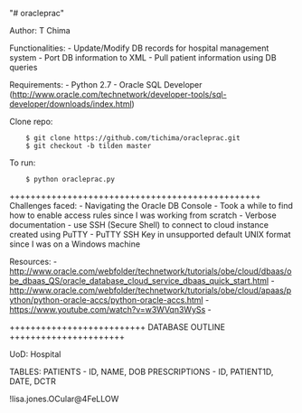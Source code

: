 "# oracleprac" 

Author: T Chima

Functionalities:
	- Update/Modify DB records for hospital management system
	- Port DB information to XML
	- Pull patient information using DB queries
	
Requirements:
	- Python 2.7
	- Oracle SQL Developer (http://www.oracle.com/technetwork/developer-tools/sql-developer/downloads/index.html)

Clone repo:	
		
		$ git clone https://github.com/tichima/oracleprac.git
		$ git checkout -b tilden master
				
To run:
		
		$ python oracleprac.py
	
++++++++++++++++++++++++++++++++++++++++++++++++
Challenges faced:
	- Navigating the Oracle DB Console
	- Took a while to find how to enable access rules since I was working from scratch
	- Verbose documentation
	- use SSH (Secure Shell) to connect to cloud instance created using PuTTY
	- PuTTY SSH Key in unsupported default UNIX format since I was on a Windows machine
		
Resources:
	- http://www.oracle.com/webfolder/technetwork/tutorials/obe/cloud/dbaas/obe_dbaas_QS/oracle_database_cloud_service_dbaas_quick_start.html
	- http://www.oracle.com/webfolder/technetwork/tutorials/obe/cloud/apaas/python/python-oracle-accs/python-oracle-accs.html
	- https://www.youtube.com/watch?v=w3WVqn3WySs
	-
	
++++++++++++++++++++++++++ DATABASE OUTLINE ++++++++++++++++++++++

UoD: Hospital

TABLES: PATIENTS - ID, NAME, DOB
		PRESCRIPTIONS - ID, PATIENT1D, DATE, DCTR
	
!lisa.jones.OCular@4FeLLOW	

